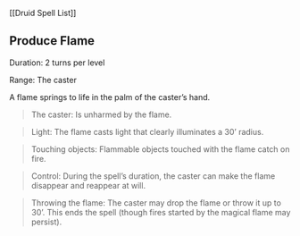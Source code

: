 [[Druid Spell List]]

## Produce Flame   

Duration: 2 turns per level

Range: The caster

A flame springs to life in the palm of the caster’s hand.

> The caster: Is unharmed by the flame.

> Light: The flame casts light that clearly illuminates a 30’ radius.

> Touching objects: Flammable objects touched with the flame catch on fire.

> Control: During the spell’s duration, the caster can make the flame disappear and reappear at will.

> Throwing the flame: The caster may drop the flame or throw it up to 30’. This ends the spell (though fires started by the magical flame may persist).